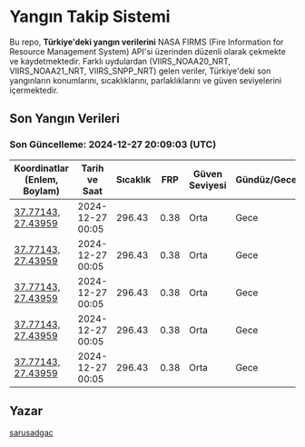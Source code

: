 # Yangın Takip Sistemi

Bu repo, **Türkiye'deki yangın verilerini** NASA FIRMS (Fire Information for Resource Management System) API'si üzerinden düzenli olarak çekmekte ve kaydetmektedir. Farklı uydulardan (VIIRS_NOAA20_NRT, VIIRS_NOAA21_NRT, VIIRS_SNPP_NRT) gelen veriler, Türkiye'deki son yangınların konumlarını, sıcaklıklarını, parlaklıklarını ve güven seviyelerini içermektedir.

## Son Yangın Verileri
### Son Güncelleme: 2024-12-27 20:09:03 (UTC)

| Koordinatlar (Enlem, Boylam) | Tarih ve Saat | Sıcaklık | FRP | Güven Seviyesi | Gündüz/Gece |
|-----------------------------|----------------|----------|-----|----------------|-------------|
| [37.77143, 27.43959](https://www.google.com/maps?q=37.77143,27.43959) | 2024-12-27 00:05 | 296.43 | 0.38 | Orta | Gece |
| [37.77143, 27.43959](https://www.google.com/maps?q=37.77143,27.43959) | 2024-12-27 00:05 | 296.43 | 0.38 | Orta | Gece |
| [37.77143, 27.43959](https://www.google.com/maps?q=37.77143,27.43959) | 2024-12-27 00:05 | 296.43 | 0.38 | Orta | Gece |
| [37.77143, 27.43959](https://www.google.com/maps?q=37.77143,27.43959) | 2024-12-27 00:05 | 296.43 | 0.38 | Orta | Gece |
| [37.77143, 27.43959](https://www.google.com/maps?q=37.77143,27.43959) | 2024-12-27 00:05 | 296.43 | 0.38 | Orta | Gece |

## Yazar

[sarusadgac](https://x.com/sarusadgac)
